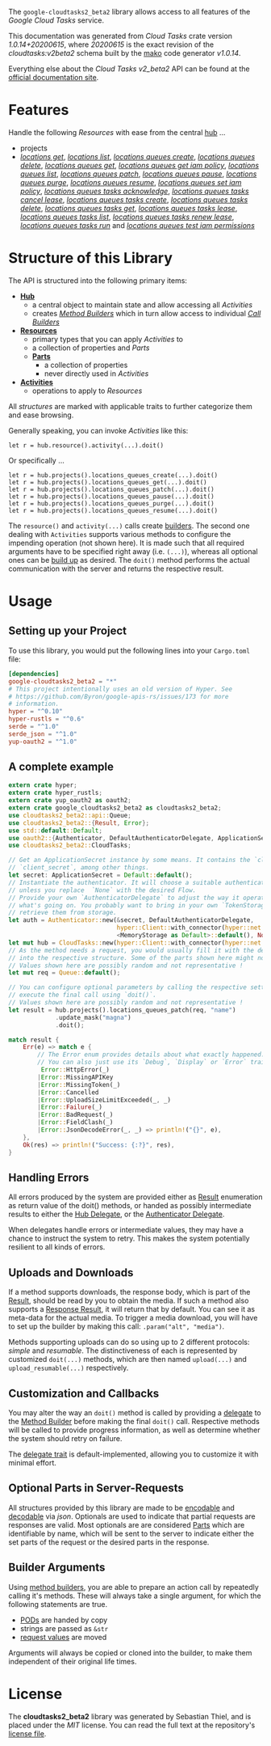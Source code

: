 <!---
DO NOT EDIT !
This file was generated automatically from 'src/mako/api/README.md.mako'
DO NOT EDIT !
-->
The `google-cloudtasks2_beta2` library allows access to all features of the *Google Cloud Tasks* service.

This documentation was generated from *Cloud Tasks* crate version *1.0.14+20200615*, where *20200615* is the exact revision of the *cloudtasks:v2beta2* schema built by the [mako](http://www.makotemplates.org/) code generator *v1.0.14*.

Everything else about the *Cloud Tasks* *v2_beta2* API can be found at the
[official documentation site](https://cloud.google.com/tasks/).
# Features

Handle the following *Resources* with ease from the central [hub](https://docs.rs/google-cloudtasks2_beta2/1.0.14+20200615/google_cloudtasks2_beta2/CloudTasks) ... 

* projects
 * [*locations get*](https://docs.rs/google-cloudtasks2_beta2/1.0.14+20200615/google_cloudtasks2_beta2/api::ProjectLocationGetCall), [*locations list*](https://docs.rs/google-cloudtasks2_beta2/1.0.14+20200615/google_cloudtasks2_beta2/api::ProjectLocationListCall), [*locations queues create*](https://docs.rs/google-cloudtasks2_beta2/1.0.14+20200615/google_cloudtasks2_beta2/api::ProjectLocationQueueCreateCall), [*locations queues delete*](https://docs.rs/google-cloudtasks2_beta2/1.0.14+20200615/google_cloudtasks2_beta2/api::ProjectLocationQueueDeleteCall), [*locations queues get*](https://docs.rs/google-cloudtasks2_beta2/1.0.14+20200615/google_cloudtasks2_beta2/api::ProjectLocationQueueGetCall), [*locations queues get iam policy*](https://docs.rs/google-cloudtasks2_beta2/1.0.14+20200615/google_cloudtasks2_beta2/api::ProjectLocationQueueGetIamPolicyCall), [*locations queues list*](https://docs.rs/google-cloudtasks2_beta2/1.0.14+20200615/google_cloudtasks2_beta2/api::ProjectLocationQueueListCall), [*locations queues patch*](https://docs.rs/google-cloudtasks2_beta2/1.0.14+20200615/google_cloudtasks2_beta2/api::ProjectLocationQueuePatchCall), [*locations queues pause*](https://docs.rs/google-cloudtasks2_beta2/1.0.14+20200615/google_cloudtasks2_beta2/api::ProjectLocationQueuePauseCall), [*locations queues purge*](https://docs.rs/google-cloudtasks2_beta2/1.0.14+20200615/google_cloudtasks2_beta2/api::ProjectLocationQueuePurgeCall), [*locations queues resume*](https://docs.rs/google-cloudtasks2_beta2/1.0.14+20200615/google_cloudtasks2_beta2/api::ProjectLocationQueueResumeCall), [*locations queues set iam policy*](https://docs.rs/google-cloudtasks2_beta2/1.0.14+20200615/google_cloudtasks2_beta2/api::ProjectLocationQueueSetIamPolicyCall), [*locations queues tasks acknowledge*](https://docs.rs/google-cloudtasks2_beta2/1.0.14+20200615/google_cloudtasks2_beta2/api::ProjectLocationQueueTaskAcknowledgeCall), [*locations queues tasks cancel lease*](https://docs.rs/google-cloudtasks2_beta2/1.0.14+20200615/google_cloudtasks2_beta2/api::ProjectLocationQueueTaskCancelLeaseCall), [*locations queues tasks create*](https://docs.rs/google-cloudtasks2_beta2/1.0.14+20200615/google_cloudtasks2_beta2/api::ProjectLocationQueueTaskCreateCall), [*locations queues tasks delete*](https://docs.rs/google-cloudtasks2_beta2/1.0.14+20200615/google_cloudtasks2_beta2/api::ProjectLocationQueueTaskDeleteCall), [*locations queues tasks get*](https://docs.rs/google-cloudtasks2_beta2/1.0.14+20200615/google_cloudtasks2_beta2/api::ProjectLocationQueueTaskGetCall), [*locations queues tasks lease*](https://docs.rs/google-cloudtasks2_beta2/1.0.14+20200615/google_cloudtasks2_beta2/api::ProjectLocationQueueTaskLeaseCall), [*locations queues tasks list*](https://docs.rs/google-cloudtasks2_beta2/1.0.14+20200615/google_cloudtasks2_beta2/api::ProjectLocationQueueTaskListCall), [*locations queues tasks renew lease*](https://docs.rs/google-cloudtasks2_beta2/1.0.14+20200615/google_cloudtasks2_beta2/api::ProjectLocationQueueTaskRenewLeaseCall), [*locations queues tasks run*](https://docs.rs/google-cloudtasks2_beta2/1.0.14+20200615/google_cloudtasks2_beta2/api::ProjectLocationQueueTaskRunCall) and [*locations queues test iam permissions*](https://docs.rs/google-cloudtasks2_beta2/1.0.14+20200615/google_cloudtasks2_beta2/api::ProjectLocationQueueTestIamPermissionCall)




# Structure of this Library

The API is structured into the following primary items:

* **[Hub](https://docs.rs/google-cloudtasks2_beta2/1.0.14+20200615/google_cloudtasks2_beta2/CloudTasks)**
    * a central object to maintain state and allow accessing all *Activities*
    * creates [*Method Builders*](https://docs.rs/google-cloudtasks2_beta2/1.0.14+20200615/google_cloudtasks2_beta2/client::MethodsBuilder) which in turn
      allow access to individual [*Call Builders*](https://docs.rs/google-cloudtasks2_beta2/1.0.14+20200615/google_cloudtasks2_beta2/client::CallBuilder)
* **[Resources](https://docs.rs/google-cloudtasks2_beta2/1.0.14+20200615/google_cloudtasks2_beta2/client::Resource)**
    * primary types that you can apply *Activities* to
    * a collection of properties and *Parts*
    * **[Parts](https://docs.rs/google-cloudtasks2_beta2/1.0.14+20200615/google_cloudtasks2_beta2/client::Part)**
        * a collection of properties
        * never directly used in *Activities*
* **[Activities](https://docs.rs/google-cloudtasks2_beta2/1.0.14+20200615/google_cloudtasks2_beta2/client::CallBuilder)**
    * operations to apply to *Resources*

All *structures* are marked with applicable traits to further categorize them and ease browsing.

Generally speaking, you can invoke *Activities* like this:

```Rust,ignore
let r = hub.resource().activity(...).doit()
```

Or specifically ...

```ignore
let r = hub.projects().locations_queues_create(...).doit()
let r = hub.projects().locations_queues_get(...).doit()
let r = hub.projects().locations_queues_patch(...).doit()
let r = hub.projects().locations_queues_pause(...).doit()
let r = hub.projects().locations_queues_purge(...).doit()
let r = hub.projects().locations_queues_resume(...).doit()
```

The `resource()` and `activity(...)` calls create [builders][builder-pattern]. The second one dealing with `Activities` 
supports various methods to configure the impending operation (not shown here). It is made such that all required arguments have to be 
specified right away (i.e. `(...)`), whereas all optional ones can be [build up][builder-pattern] as desired.
The `doit()` method performs the actual communication with the server and returns the respective result.

# Usage

## Setting up your Project

To use this library, you would put the following lines into your `Cargo.toml` file:

```toml
[dependencies]
google-cloudtasks2_beta2 = "*"
# This project intentionally uses an old version of Hyper. See
# https://github.com/Byron/google-apis-rs/issues/173 for more
# information.
hyper = "^0.10"
hyper-rustls = "^0.6"
serde = "^1.0"
serde_json = "^1.0"
yup-oauth2 = "^1.0"
```

## A complete example

```Rust
extern crate hyper;
extern crate hyper_rustls;
extern crate yup_oauth2 as oauth2;
extern crate google_cloudtasks2_beta2 as cloudtasks2_beta2;
use cloudtasks2_beta2::api::Queue;
use cloudtasks2_beta2::{Result, Error};
use std::default::Default;
use oauth2::{Authenticator, DefaultAuthenticatorDelegate, ApplicationSecret, MemoryStorage};
use cloudtasks2_beta2::CloudTasks;

// Get an ApplicationSecret instance by some means. It contains the `client_id` and 
// `client_secret`, among other things.
let secret: ApplicationSecret = Default::default();
// Instantiate the authenticator. It will choose a suitable authentication flow for you, 
// unless you replace  `None` with the desired Flow.
// Provide your own `AuthenticatorDelegate` to adjust the way it operates and get feedback about 
// what's going on. You probably want to bring in your own `TokenStorage` to persist tokens and
// retrieve them from storage.
let auth = Authenticator::new(&secret, DefaultAuthenticatorDelegate,
                              hyper::Client::with_connector(hyper::net::HttpsConnector::new(hyper_rustls::TlsClient::new())),
                              <MemoryStorage as Default>::default(), None);
let mut hub = CloudTasks::new(hyper::Client::with_connector(hyper::net::HttpsConnector::new(hyper_rustls::TlsClient::new())), auth);
// As the method needs a request, you would usually fill it with the desired information
// into the respective structure. Some of the parts shown here might not be applicable !
// Values shown here are possibly random and not representative !
let mut req = Queue::default();

// You can configure optional parameters by calling the respective setters at will, and
// execute the final call using `doit()`.
// Values shown here are possibly random and not representative !
let result = hub.projects().locations_queues_patch(req, "name")
             .update_mask("magna")
             .doit();

match result {
    Err(e) => match e {
        // The Error enum provides details about what exactly happened.
        // You can also just use its `Debug`, `Display` or `Error` traits
         Error::HttpError(_)
        |Error::MissingAPIKey
        |Error::MissingToken(_)
        |Error::Cancelled
        |Error::UploadSizeLimitExceeded(_, _)
        |Error::Failure(_)
        |Error::BadRequest(_)
        |Error::FieldClash(_)
        |Error::JsonDecodeError(_, _) => println!("{}", e),
    },
    Ok(res) => println!("Success: {:?}", res),
}

```
## Handling Errors

All errors produced by the system are provided either as [Result](https://docs.rs/google-cloudtasks2_beta2/1.0.14+20200615/google_cloudtasks2_beta2/client::Result) enumeration as return value of
the doit() methods, or handed as possibly intermediate results to either the 
[Hub Delegate](https://docs.rs/google-cloudtasks2_beta2/1.0.14+20200615/google_cloudtasks2_beta2/client::Delegate), or the [Authenticator Delegate](https://docs.rs/yup-oauth2/*/yup_oauth2/trait.AuthenticatorDelegate.html).

When delegates handle errors or intermediate values, they may have a chance to instruct the system to retry. This 
makes the system potentially resilient to all kinds of errors.

## Uploads and Downloads
If a method supports downloads, the response body, which is part of the [Result](https://docs.rs/google-cloudtasks2_beta2/1.0.14+20200615/google_cloudtasks2_beta2/client::Result), should be
read by you to obtain the media.
If such a method also supports a [Response Result](https://docs.rs/google-cloudtasks2_beta2/1.0.14+20200615/google_cloudtasks2_beta2/client::ResponseResult), it will return that by default.
You can see it as meta-data for the actual media. To trigger a media download, you will have to set up the builder by making
this call: `.param("alt", "media")`.

Methods supporting uploads can do so using up to 2 different protocols: 
*simple* and *resumable*. The distinctiveness of each is represented by customized 
`doit(...)` methods, which are then named `upload(...)` and `upload_resumable(...)` respectively.

## Customization and Callbacks

You may alter the way an `doit()` method is called by providing a [delegate](https://docs.rs/google-cloudtasks2_beta2/1.0.14+20200615/google_cloudtasks2_beta2/client::Delegate) to the 
[Method Builder](https://docs.rs/google-cloudtasks2_beta2/1.0.14+20200615/google_cloudtasks2_beta2/client::CallBuilder) before making the final `doit()` call. 
Respective methods will be called to provide progress information, as well as determine whether the system should 
retry on failure.

The [delegate trait](https://docs.rs/google-cloudtasks2_beta2/1.0.14+20200615/google_cloudtasks2_beta2/client::Delegate) is default-implemented, allowing you to customize it with minimal effort.

## Optional Parts in Server-Requests

All structures provided by this library are made to be [encodable](https://docs.rs/google-cloudtasks2_beta2/1.0.14+20200615/google_cloudtasks2_beta2/client::RequestValue) and 
[decodable](https://docs.rs/google-cloudtasks2_beta2/1.0.14+20200615/google_cloudtasks2_beta2/client::ResponseResult) via *json*. Optionals are used to indicate that partial requests are responses 
are valid.
Most optionals are are considered [Parts](https://docs.rs/google-cloudtasks2_beta2/1.0.14+20200615/google_cloudtasks2_beta2/client::Part) which are identifiable by name, which will be sent to 
the server to indicate either the set parts of the request or the desired parts in the response.

## Builder Arguments

Using [method builders](https://docs.rs/google-cloudtasks2_beta2/1.0.14+20200615/google_cloudtasks2_beta2/client::CallBuilder), you are able to prepare an action call by repeatedly calling it's methods.
These will always take a single argument, for which the following statements are true.

* [PODs][wiki-pod] are handed by copy
* strings are passed as `&str`
* [request values](https://docs.rs/google-cloudtasks2_beta2/1.0.14+20200615/google_cloudtasks2_beta2/client::RequestValue) are moved

Arguments will always be copied or cloned into the builder, to make them independent of their original life times.

[wiki-pod]: http://en.wikipedia.org/wiki/Plain_old_data_structure
[builder-pattern]: http://en.wikipedia.org/wiki/Builder_pattern
[google-go-api]: https://github.com/google/google-api-go-client

# License
The **cloudtasks2_beta2** library was generated by Sebastian Thiel, and is placed 
under the *MIT* license.
You can read the full text at the repository's [license file][repo-license].

[repo-license]: https://github.com/Byron/google-apis-rsblob/master/LICENSE.md
